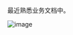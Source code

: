 最近熟悉业务文档中。

![image](https://github.com/user-attachments/assets/00205325-7736-4897-aa39-23559dd8f09a)
